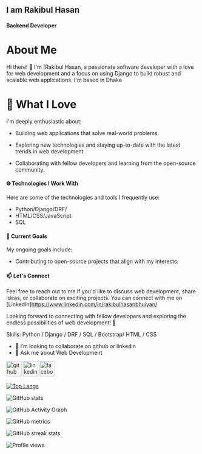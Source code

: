 ## I am Rakibul Hasan
#### Backend Developer


# About Me

Hi there! 👋 I'm [Rakibul Hasan, a passionate software developer with a love for web development and a focus on using Django to build robust and scalable web applications. I'm based in Dhaka

# 🚀 What I Love

I'm deeply enthusiastic about:

- Building web applications that solve real-world problems.

- Exploring new technologies and staying up-to-date with the latest trends in web development.

- Collaborating with fellow developers and learning from the open-source community.

#### 🌐 Technologies I Work With

Here are some of the technologies and tools I frequently use:

- Python/Django/DRF/
- HTML/CSS/JavaScript
- SQL

#### 🌱 Current Goals

My ongoing goals include:

- Contributing to open-source projects that align with my interests.

#### 📫 Let's Connect

Feel free to reach out to me if you'd like to discuss web development, share ideas, or collaborate on exciting projects. You can connect with me on [LinkedIn]https://www.linkedin.com/in/rakibulhasanbhuiyan/

Looking forward to connecting with fellow developers and exploring the endless possibilities of web development! 🚀


Skills: Python / Django / DRF / SQL / Bootstrap/ HTML / CSS

- 👯 I’m looking to collaborate on github or linkedin 
- 💬 Ask me about Web Development 


[<img src='https://cdn.jsdelivr.net/npm/simple-icons@3.0.1/icons/github.svg' alt='github' height='40'>](https://github.com/rocky-hasan)  [<img src='https://cdn.jsdelivr.net/npm/simple-icons@3.0.1/icons/linkedin.svg' alt='linkedin' height='40'>](https://www.linkedin.com/in/https://www.linkedin.com/in/rakibul-hasan-54a45313a//)  [<img src='https://cdn.jsdelivr.net/npm/simple-icons@3.0.1/icons/facebook.svg' alt='facebook' height='40'>](https://www.facebook.com/https://www.facebook.com/rakibulhasan.rocky.5891)  

[![Top Langs](https://github-readme-stats.vercel.app/api/top-langs/?username=rocky-hasan)](https://github.com/anuraghazra/github-readme-stats)

![GitHub stats](https://github-readme-stats.vercel.app/api?username=rocky-hasan&show_icons=true)  

![GitHub Activity Graph](https://activity-graph.herokuapp.com/graph?username=rocky-hasan)  

![GitHub metrics](https://metrics.lecoq.io/rocky-hasan)  

![GitHub streak stats](https://streak-stats.demolab.com/?user=rocky-hasan)  

![Profile views](https://gpvc.arturio.dev/rocky-hasan)  
